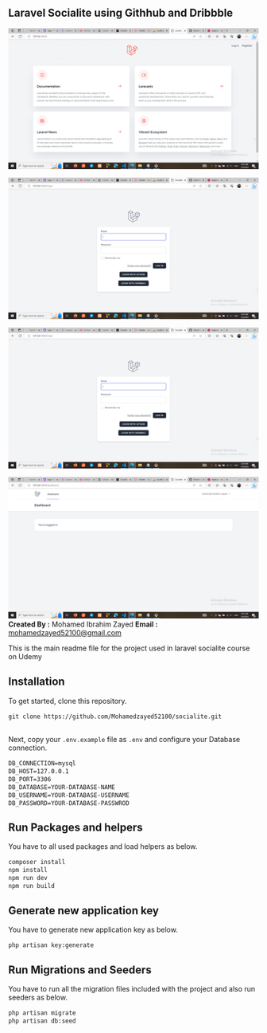 ## Laravel Socialite using Githhub and Dribbble

![Alt text](image.png)

![Alt text](image-3.png)

![Alt text](image-4.png)

![Alt text](image-5.png)
**Created By :** Mohamed Ibrahim Zayed
**Email :** mohamedzayed52100@gmail.com

This is the main readme file for the project used in laravel socialite course on Udemy

## Installation

To get started, clone this repository.

```
git clone https://github.com/Mohamedzayed52100/socialite.git
 
```


Next, copy your `.env.example` file as `.env` and configure your Database connection.

```
DB_CONNECTION=mysql
DB_HOST=127.0.0.1
DB_PORT=3306
DB_DATABASE=YOUR-DATABASE-NAME
DB_USERNAME=YOUR-DATABASE-USERNAME
DB_PASSWORD=YOUR-DATABASE-PASSWROD
```

## Run Packages and helpers

You have to all used packages and load helpers as below.

```
composer install
npm install
npm run dev
npm run build
```

## Generate new application key

You have to generate new application key as below.

```
php artisan key:generate
```

## Run Migrations and Seeders

You have to run all the migration files included with the project and also run seeders as below.

```
php artisan migrate
php artisan db:seed
```
